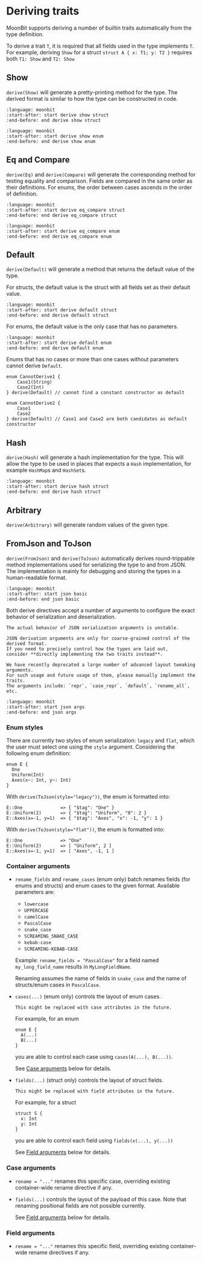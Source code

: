 # Deriving traits

MoonBit supports deriving a number of builtin traits automatically from the type definition.

To derive a trait `T`, it is required that all fields used in the type implements `T`.
For example, deriving `Show` for a struct `struct A { x: T1; y: T2 }` requires both `T1: Show` and `T2: Show`

## Show

`derive(Show)` will generate a pretty-printing method for the type.
The derived format is similar to how the type can be constructed in code.

```{literalinclude} /sources/language/src/derive/show.mbt
:language: moonbit
:start-after: start derive show struct
:end-before: end derive show struct
```

```{literalinclude} /sources/language/src/derive/show.mbt
:language: moonbit
:start-after: start derive show enum
:end-before: end derive show enum
```

## Eq and Compare

`derive(Eq)` and `derive(Compare)` will generate the corresponding method for testing equality and comparison.
Fields are compared in the same order as their definitions.
For enums, the order between cases ascends in the order of definition.

```{literalinclude} /sources/language/src/derive/eq_compare.mbt
:language: moonbit
:start-after: start derive eq_compare struct
:end-before: end derive eq_compare struct
```

```{literalinclude} /sources/language/src/derive/eq_compare.mbt
:language: moonbit
:start-after: start derive eq_compare enum
:end-before: end derive eq_compare enum
```

## Default

`derive(Default)` will generate a method that returns the default value of the type.

For structs, the default value is the struct with all fields set as their default value.

```{literalinclude} /sources/language/src/derive/default.mbt
:language: moonbit
:start-after: start derive default struct
:end-before: end derive default struct
```

For enums, the default value is the only case that has no parameters.

```{literalinclude} /sources/language/src/derive/default.mbt
:language: moonbit
:start-after: start derive default enum
:end-before: end derive default enum
```

Enums that has no cases or more than one cases without parameters cannot derive `Default`.

<!-- MANUAL CHECK  should not compile -->

```moonbit
enum CannotDerive1 {
    Case1(String)
    Case2(Int)
} derive(Default) // cannot find a constant constructor as default

enum CannotDerive2 {
    Case1
    Case2
} derive(Default) // Case1 and Case2 are both candidates as default constructor
```

## Hash

`derive(Hash)` will generate a hash implementation for the type.
This will allow the type to be used in places that expects a `Hash` implementation,
for example `HashMap`s and `HashSet`s.

```{literalinclude} /sources/language/src/derive/hash.mbt
:language: moonbit
:start-after: start derive hash struct
:end-before: end derive hash struct
```

## Arbitrary

`derive(Arbitrary)` will generate random values of the given type.

## FromJson and ToJson

`derive(FromJson)` and `derive(ToJson)` automatically derives round-trippable method implementations
used for serializing the type to and from JSON.
The implementation is mainly for debugging and storing the types in a human-readable format.

```{literalinclude} /sources/language/src/derive/json.mbt
:language: moonbit
:start-after: start json basic
:end-before: end json basic
```

Both derive directives accept a number of arguments to configure the exact behavior of serialization and deserialization.

```{warning}
The actual behavior of JSON serialization arguments is unstable.
```

```{warning}
JSON derivation arguments are only for coarse-grained control of the derived format.
If you need to precisely control how the types are laid out,
consider **directly implementing the two traits instead**.

We have recently deprecated a large number of advanced layout tweaking arguments.
For such usage and future usage of them, please manually implement the traits.
The arguments include: `repr`, `case_repr`, `default`, `rename_all`, etc.
```

```{literalinclude} /sources/language/src/derive/json.mbt
:language: moonbit
:start-after: start json args
:end-before: end json args
```

### Enum styles

There are currently two styles of enum serialization: `legacy` and `flat`,
which the user must select one using the `style` argument.
Considering the following enum definition:

```moonbit
enum E {
  One
  Uniform(Int)
  Axes(x~: Int, y~: Int)
}
```

With `derive(ToJson(style="legacy"))`, the enum is formatted into:

```
E::One              => { "$tag": "One" }
E::Uniform(2)       => { "$tag": "Uniform", "0": 2 }
E::Axes(x=-1, y=1)  => { "$tag": "Axes", "x": -1, "y": 1 }
```

With `derive(ToJson(style="flat"))`, the enum is formatted into:

```
E::One              => "One"
E::Uniform(2)       => [ "Uniform", 2 ]
E::Axes(x=-1, y=1)  => [ "Axes", -1, 1 ]
```

### Container arguments

- `rename_fields` and `rename_cases` (enum only)
  batch renames fields (for enums and structs) and enum cases to the given format.
  Available parameters are:

  - `lowercase`
  - `UPPERCASE`
  - `camelCase`
  - `PascalCase`
  - `snake_case`
  - `SCREAMING_SNAKE_CASE`
  - `kebab-case`
  - `SCREAMING-KEBAB-CASE`

  Example: `rename_fields = "PascalCase"`
  for a field named `my_long_field_name`
  results in `MyLongFieldName`.

  Renaming assumes the name of fields in `snake_case`
  and the name of structs/enum cases in `PascalCase`.

- `cases(...)` (enum only) controls the layout of enum cases.

  ```{warning}
  This might be replaced with case attributes in the future.
  ```

  For example, for an enum

  ```moonbit
  enum E {
    A(...)
    B(...)
  }
  ```

  you are able to control each case using `cases(A(...), B(...))`.

  See [Case arguments](#case-arguments) below for details.

- `fields(...)` (struct only) controls the layout of struct fields.

  ```{warning}
  This might be replaced with field attributes in the future.
  ```

  For example, for a struct

  ```moonbit
  struct S {
    x: Int
    y: Int
  }
  ```

  you are able to control each field using `fields(x(...), y(...))`

  See [Field arguments](#field-arguments) below for details.

### Case arguments

- `rename = "..."` renames this specific case,
  overriding existing container-wide rename directive if any.

- `fields(...)` controls the layout of the payload of this case.
  Note that renaming positional fields are not possible currently.

  See [Field arguments](#field-arguments) below for details.

### Field arguments

- `rename = "..."` renames this specific field,
  overriding existing container-wide rename directives if any.
